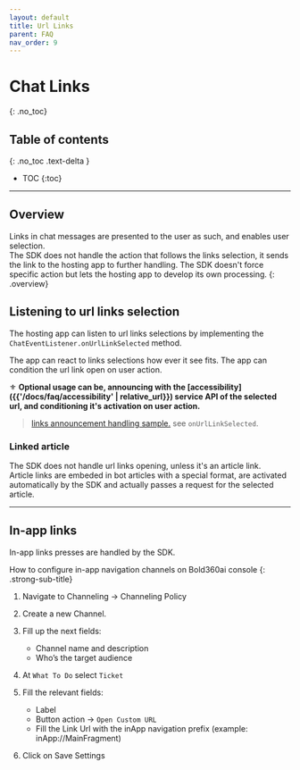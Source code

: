 ```yaml
---
layout: default
title: Url Links 
parent: FAQ
nav_order: 9
---
```


# Chat Links
{: .no_toc}

## Table of contents
{: .no_toc .text-delta }

- TOC
{:toc}

---

## Overview
Links in chat messages are presented to the user as such, and enables user selection.   
The SDK does not handle the action that follows the links selection, it sends the link to the hosting app to further handling. The SDK doesn't force specific action but lets the hosting app to develop its own processing.
{: .overview}

## Listening to url links selection
The hosting app can listen to url links selections by implementing the `ChatEventListener.onUrlLinkSelected` method.   

<a id=accessibility />
The app can react to links selections how ever it see fits.    
The app can condition the url link open on user action.   

⚜️ **Optional usage can be, announcing with the [accessibility]({{'/docs/faq/accessibility' | relative_url}}) service API of the selected url, and conditioning it's activation on user action.**      
> [links announcement handling sample.](https://github.com/bold360ai/bold360-mobile-samples-android/blob/release/4.5.0/SDKSamples/app/src/main/java/com/sdk/samples/topics/ElementsInterceptionChat.kt) see `onUrlLinkSelected`.

### Linked article
The SDK does not handle url links opening, unless it's an article link.   
Article links are embeded in bot articles with a special format, are activated automatically by the SDK and actually passes a request for the selected article.

---

## In-app links 
In-app links presses are handled by the SDK.

How to configure in-app navigation channels on Bold360ai console
{: .strong-sub-title}

1. Navigate to Channeling -> Channeling Policy

2. Create a new Channel.

3. Fill up the next fields:
    * Channel name and description
    * Who’s the target audience
    
4. At `What To Do` select `Ticket`
    
5. Fill the relevant fields:
    * Label
    * Button action -> `Open Custom URL`
    * Fill the Link Url with the inApp navigation prefix (example: inApp://MainFragment)
    
6. Click on Save Settings
